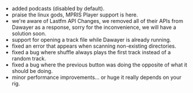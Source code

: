 - added podcasts (disabled by default).
- praise the linux gods, MPRIS Player support is here.
- we're aware of Lastfm API Changes, we removed all of their APIs from Dawayer as a response, sorry for the inconvenience, we will have a solution soon.
- support for opening a track file while Dawayer is already running.
- fixed an error that appears when scanning non-existing directories.
- fixed a bug where shuffle always plays the first track instead of a random track.
- fixed a bug where the previous button was doing the opposite of what it should be doing.
- minor performance improvements... or huge it really depends on your rig.